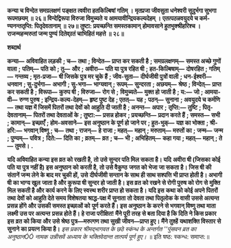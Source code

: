 **कन्या च विन्देत समग्रलक्षणं** **पङ्क्षत त्ववीरा हतकिल्बिषां गतिम् ।** **मृतप्रजा जीवसुता धनेश्वरी** **सुदुर्भगा सुभगा रूपमछयम् ॥ २६॥** **विन्देद्विरूपा विरुजा विमुच्यते** **य आमयावीन्द्रियकल्यदेहम् ।** **एतत्पठन्नवयुदये च कर्म-** **ण्यनन्ततृप्ति: पितृदेवतानाम् ॥ २७॥** **तुष्टा: प्रयच्छन्ति समस्तकामान्** **होमावसाने हुतभुक्श्रीहरिश्च ।** **राजन्महन्मरुतां जन्म पुण्यं** **दितेव्र्रतं चाभिहितं महत्ते ॥ २८॥** 

**शब्दार्थ** 

**कन्या—** **अविवाहित लड़की** **; च—** **तथा** **; विन्देत—** **प्राप्त कर सकती है** **; समग्रलक्षणम्—** **समस्त अच्छे गुणों वाला** **;** **पतिम्—** **पति को** **; तु—** **और** **; अवीरा—** **पति या पुत्र रहित षी** **; हत-किल्बिषाम्—** **दोषरहित** **; गतिम्—** **गन्तव्य** **; मृत-प्रजा—** **षी जिसके पुत्र मर चुके हैं** **; जीव-सुता—** **दीर्घजीवी पुत्रों वाली** **; धन-ईश्वरी—** **धनवान** **; सु-दुर्भगा—** **अभागी** **; सु-भगा—** **भाग्यवान्** **; रूपम्—** **सुन्दरता** **; अछयम्—** **श्रेष्ठ** **; विन्देत्—** **प्राप्त कर सकती है** **; विरूपा—** **कुरुप षी** **; विरुजा—** **रोग से** **;** **विमुच्यते—** **मुक्त हो जाती है** **; य:—** **जो** **; आमया-वी—** **रुग्ण पुरुष** **; इन्द्रिय-कल्य-देहम्—** **हृष्ट पुष्ट देह** **; एतत्—** **यह** **;** **पठन्—** **सुनाना** **; अवयुदये च कर्मणि—** **तथा यज्ञ में जिसमें पितरों तथा देवों को आहुति दी जाती है** **; अनन्त—** **अपार** **;** **तृप्ति:—** **तुष्टि** **; पितृ-देवतानाम्—** **पितरों तथा देवताओं के** **; तुष्टा:—** **प्रसन्न होकर** **; प्रयच्छन्ति—** **प्रदान करते हैं** **; समस्त—** **सभी** **; कामान्—** **इच्छाएँ** **; होम-अवसाने—** **इस अनुष्ठान के पूर्ण हो जाने पर** **; हुत-भुक्—** **यज्ञ का भोक्ता** **; श्री-हरि:—** **भगवान् विष्णु** **; च—** **तथा** **; राजन्—** **हे राजा** **; महत्—** **महान्** **; मरुताम्—** **मरुतों का** **; जन्म—** **जन्म** **; पुण्यम्—** **पवित्र** **;** **दिते:—** **दिति का** **; व्रतम्—** **व्रत** **; च—** **भी** **; अभिहितम्—** **कहा गया** **; महत्—** **महान्** **; ते—** **तुमसे।** **.** 

**यदि अविवाहित कन्या इस व्रत को रखती है, तो उसे सुन्दर पति मिल सकता है। यदि** **अवीरा षी (जिसका कोई पति या पुत्र नहीं है) इस अनुष्ठान को करती है, तो उसे वैकुण्ठ** **जगत को भेजा जा सकता है। जिस षी की संतानें जन्म लेने के बाद मर चुकी हों, उसे** **दीर्घजीवी सन्तान के साथ ही साथ सश्पत्ति भी प्राप्त होती है। अभागी षी का भाग्य खुल** **जाता है और कुरूपा षी सुन्दर हो जाती है। इस व्रत को रखने से रोगी पुरुष को रोग से** **मुक्ति मिल सकती है और कार्य करने के लिए स्वस्थ शरीर प्राप्त हो सकता है। यदि इस** **कथा को कोई अपने पितरों तथा देवों को आहुति देते समय विशेषतया श्राद्ध-पक्ष में सुनाता** **तो देवता तथा पितृलोक के वासी उससे अत्यन्त प्रसन्न होंगे और उसकी समस्त इच्छाओं को** **पूर्ण करते हैं। इस अनुष्ठान के करने से भगवान् विष्णु तथा माता लक्ष्मी उस पर अत्यन्त** **प्रसन्न होते हैं। हे राजा परीक्षित! मैंने पूरी तरह से बता दिया है कि दिति ने किस प्रकार इस** **व्रत को किया और उसे श्रेष्ठ पुत्र—मरुत्गण तथा सुखी जीवन—प्राप्त हुए। मैंने तुश्हें** **यथाशक्ति विस्तार से सुनाने का प्रयत्न किया है।** *इस प्रकार श्रीमद्भागवत के छठे स्कंन्ध के अन्तर्गत ''पुंसवन व्रत का अनुष्ठानÓÓ नामक* *उन्नीसवें अध्याय के भक्तिवेदान्त तात्पर्य पूर्ण हुए।* ॥ इति षष्ठ: स्कन्ध: समाप्त:॥    